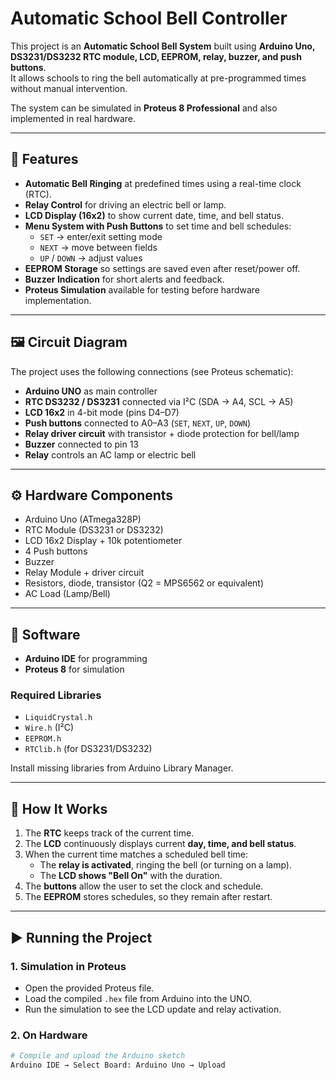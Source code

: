 # Automatic School Bell Controller

This project is an **Automatic School Bell System** built using **Arduino Uno, DS3231/DS3232 RTC module, LCD, EEPROM, relay, buzzer, and push buttons**.  
It allows schools to ring the bell automatically at pre-programmed times without manual intervention.

The system can be simulated in **Proteus 8 Professional** and also implemented in real hardware.

---

## 📌 Features
- **Automatic Bell Ringing** at predefined times using a real-time clock (RTC).
- **Relay Control** for driving an electric bell or lamp.
- **LCD Display (16x2)** to show current date, time, and bell status.
- **Menu System with Push Buttons** to set time and bell schedules:
  - `SET` → enter/exit setting mode  
  - `NEXT` → move between fields  
  - `UP` / `DOWN` → adjust values  
- **EEPROM Storage** so settings are saved even after reset/power off.
- **Buzzer Indication** for short alerts and feedback.
- **Proteus Simulation** available for testing before hardware implementation.

---

## 🖼️ Circuit Diagram
The project uses the following connections (see Proteus schematic):

- **Arduino UNO** as main controller
- **RTC DS3232 / DS3231** connected via I²C (SDA → A4, SCL → A5)
- **LCD 16x2** in 4-bit mode (pins D4–D7)
- **Push buttons** connected to A0–A3 (`SET`, `NEXT`, `UP`, `DOWN`)
- **Relay driver circuit** with transistor + diode protection for bell/lamp
- **Buzzer** connected to pin 13
- **Relay** controls an AC lamp or electric bell

---

## ⚙️ Hardware Components
- Arduino Uno (ATmega328P)
- RTC Module (DS3231 or DS3232)
- LCD 16x2 Display + 10k potentiometer
- 4 Push buttons
- Buzzer
- Relay Module + driver circuit
- Resistors, diode, transistor (Q2 = MPS6562 or equivalent)
- AC Load (Lamp/Bell)

---

## 🔧 Software
- **Arduino IDE** for programming
- **Proteus 8** for simulation

### Required Libraries
- `LiquidCrystal.h`
- `Wire.h` (I²C)
- `EEPROM.h`
- `RTClib.h` (for DS3231/DS3232)

Install missing libraries from Arduino Library Manager.

---

## 🚀 How It Works
1. The **RTC** keeps track of the current time.
2. The **LCD** continuously displays current **day, time, and bell status**.
3. When the current time matches a scheduled bell time:
   - The **relay is activated**, ringing the bell (or turning on a lamp).
   - The **LCD shows "Bell On"** with the duration.
4. The **buttons** allow the user to set the clock and schedule.
5. The **EEPROM** stores schedules, so they remain after restart.

---

## ▶️ Running the Project
### 1. Simulation in Proteus
- Open the provided Proteus file.  
- Load the compiled `.hex` file from Arduino into the UNO.  
- Run the simulation to see the LCD update and relay activation.

### 2. On Hardware
```bash
# Compile and upload the Arduino sketch
Arduino IDE → Select Board: Arduino Uno → Upload
